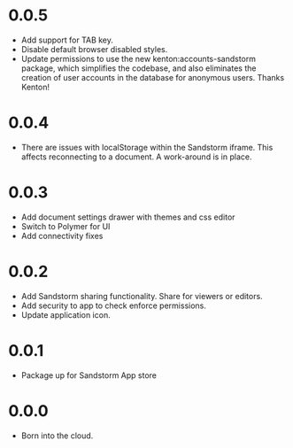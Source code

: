 # 0.0.5
 * Add support for TAB key.
 * Disable default browser disabled styles.
 * Update permissions to use the new kenton:accounts-sandstorm package, which
   simplifies the codebase, and also eliminates the creation of user accounts
   in the database for anonymous users. Thanks Kenton!

# 0.0.4
 * There are issues with localStorage within the Sandstorm iframe. This affects
   reconnecting to a document. A work-around is in place.

# 0.0.3
 * Add document settings drawer with themes and css editor
 * Switch to Polymer for UI
 * Add connectivity fixes

# 0.0.2
 * Add Sandstorm sharing functionality. Share for viewers or editors.
 * Add security to app to check enforce permissions.
 * Update application icon.

# 0.0.1
 * Package up for Sandstorm App store

# 0.0.0
 * Born into the cloud.
